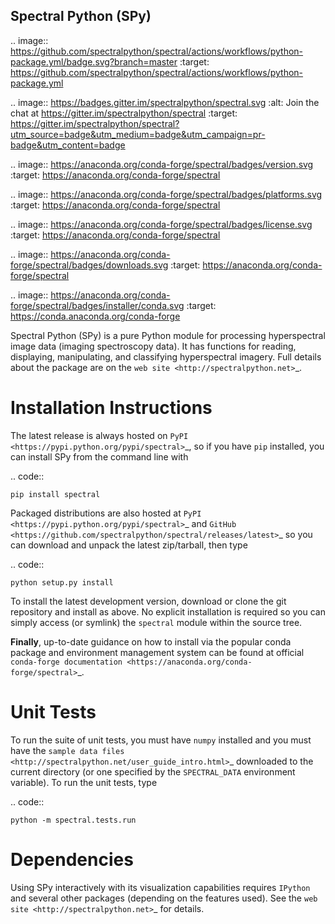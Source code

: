 Spectral Python (SPy)
---------------------

.. image:: https://github.com/spectralpython/spectral/actions/workflows/python-package.yml/badge.svg?branch=master
   :target: https://github.com/spectralpython/spectral/actions/workflows/python-package.yml

.. image:: https://badges.gitter.im/spectralpython/spectral.svg
   :alt: Join the chat at https://gitter.im/spectralpython/spectral
   :target: https://gitter.im/spectralpython/spectral?utm_source=badge&utm_medium=badge&utm_campaign=pr-badge&utm_content=badge

.. image:: https://anaconda.org/conda-forge/spectral/badges/version.svg
   :target: https://anaconda.org/conda-forge/spectral

.. image:: https://anaconda.org/conda-forge/spectral/badges/platforms.svg
   :target: https://anaconda.org/conda-forge/spectral

.. image:: https://anaconda.org/conda-forge/spectral/badges/license.svg
   :target: https://anaconda.org/conda-forge/spectral

.. image:: https://anaconda.org/conda-forge/spectral/badges/downloads.svg
   :target: https://anaconda.org/conda-forge/spectral

.. image:: https://anaconda.org/conda-forge/spectral/badges/installer/conda.svg
   :target: https://conda.anaconda.org/conda-forge

Spectral Python (SPy) is a pure Python module for processing hyperspectral image
data (imaging spectroscopy data). It has functions for reading, displaying,
manipulating, and classifying hyperspectral imagery. Full details about the
package are on the `web site <http://spectralpython.net>`_.


Installation Instructions
=========================

The latest release is always hosted on `PyPI <https://pypi.python.org/pypi/spectral>`_,
so if you have `pip` installed, you can install SPy from the command line with

.. code::

    pip install spectral

Packaged distributions are also hosted at `PyPI <https://pypi.python.org/pypi/spectral>`_
and `GitHub <https://github.com/spectralpython/spectral/releases/latest>`_
so you can download and unpack the latest zip/tarball, then type

.. code::

    python setup.py install

To install the latest development version, download or clone the git repository
and install as above. No explicit installation is required so you can simply
access (or symlink) the `spectral` module within the source tree.

**Finally**, up-to-date guidance on how to install via the popular conda package 
and environment management system can be found at official `conda-forge documentation <https://anaconda.org/conda-forge/spectral>`_.

Unit Tests
==========

To run the suite of unit tests, you must have `numpy` installed and you must
have the `sample data files <http://spectralpython.net/user_guide_intro.html>`_
downloaded to the current directory (or one specified by the `SPECTRAL_DATA`
environment variable). To run the unit tests, type

.. code::

    python -m spectral.tests.run

Dependencies
============
Using SPy interactively with its visualization capabilities requires `IPython` and
several other packages (depending on the features used). See the
`web site <http://spectralpython.net>`_ for details.

